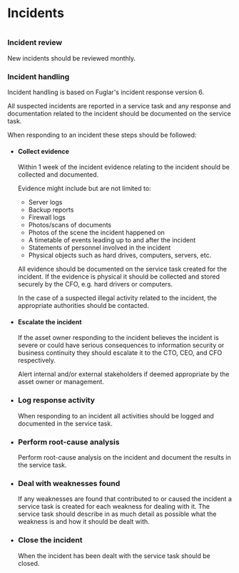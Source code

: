 # **Incidents**

#

### **Incident review**

New incidents should be reviewed monthly.

### **Incident handling**

Incident handling is based on Fuglar's incident response version 6.

All suspected incidents are reported in a service task and any response and documentation related to the incident should be documented on the service task.

When responding to an incident these steps should be followed:

- #### **Collect evidence**

  Within 1 week of the incident evidence relating to the incident should be collected and documented.

  Evidence might include but are not limited to:

  - Server logs
  - Backup reports
  - Firewall logs
  - Photos/scans of documents
  - Photos of the scene the incident happened on
  - A timetable of events leading up to and after the incident
  - Statements of personnel involved in the incident
  - Physical objects such as hard drives, computers, servers, etc.

  All evidence should be documented on the service task created for the incident. If the evidence is physical it should be collected and stored securely by the CFO, e.g. hard drivers or computers.

  In the case of a suspected illegal activity related to the incident, the appropriate authorities should be contacted.

- #### **Escalate the incident**

  If the asset owner responding to the incident believes the incident is severe or could have serious consequences to information security or business continuity they should escalate it to the CTO, CEO, and CFO respectively.

  Alert internal and/or external stakeholders if deemed appropriate by the asset owner or management.

- ### **Log response activity**

  When responding to an incident all activities should be logged and documented in the service task.

- ### **Perform root-cause analysis**

  Perform root-cause analysis on the incident and document the results in the service task.

- ### **Deal with weaknesses found**

  If any weaknesses are found that contributed to or caused the incident a service task is created for each weakness for dealing with it. The service task should describe in as much detail as possible what the weakness is and how it should be dealt with.

- ### **Close the incident**

  When the incident has been dealt with the service task should be closed.
